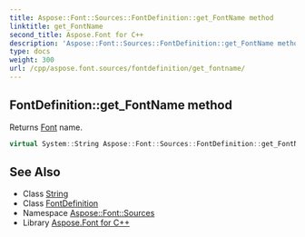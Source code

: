 ```yaml
---
title: Aspose::Font::Sources::FontDefinition::get_FontName method
linktitle: get_FontName
second_title: Aspose.Font for C++
description: 'Aspose::Font::Sources::FontDefinition::get_FontName method. Returns Font name in C++.'
type: docs
weight: 300
url: /cpp/aspose.font.sources/fontdefinition/get_fontname/
---
```

## FontDefinition::get_FontName method


Returns [Font](../../../aspose.font/font/) name.

```cpp
virtual System::String Aspose::Font::Sources::FontDefinition::get_FontName()
```

## See Also

* Class [String](../../../system/string/)
* Class [FontDefinition](../)
* Namespace [Aspose::Font::Sources](../../)
* Library [Aspose.Font for C++](../../../)
